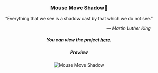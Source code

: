 <div align="center">
  
### Mouse Move Shadow👥

“Everything that we see is a shadow cast by that which we do not see.”
_<div align="end">― Martin Luther King &nbsp;&nbsp;&nbsp;&nbsp;&nbsp;</div>_

##### You can view the project [here](https://isbendiyarovanezrin.github.io/MouseMoveShadow "Click me!👥").

##### Preview

![Mouse Move Shadow](https://i.postimg.cc/T2HdDbPF/shadow.gif)

</div>
